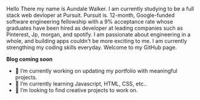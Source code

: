  Hello There my name is Aundale Walker. I am currently studying to be a full stack web devloper at Pursuit. Pursuit is. 12-month, Google-funded software engineering fellowship with a 9% acceptance rate whose graduates have been hired as developer at leading companies such as Pinterest, Jp, morgan, and spotify. I am passionate about engineering in a whole, and building apps couldn't be more exciting to me. I am currently strengthing my coding skills everyday. Welcome to my GitHub page. 
 
 **Blog coming soon**
 

- 🔭 I’m currently working on updating my portfolio with meaningful projects.
- 🌱 I’m currently learning Javascript, HTML, CSS, etc..
- 👯 I’m looking to find creative projects to work on. 







<!--
**daleskiii/daleskiii** is a ✨ _special_ ✨ repository because its `README.md` (this file) appears on your GitHub profile.

Here are some ideas to get you started:

- 🔭 I’m currently working on ...
- 🌱 I’m currently learning ...
- 👯 I’m looking to collaborate on ...
- 🤔 I’m looking for help with ...
- 💬 Ask me about ...
- 📫 How to reach me: ...
- 😄 Pronouns: ...
- ⚡ Fun fact: ...
-->
